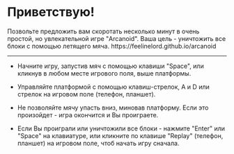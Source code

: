 <h1> Приветствую! </h1> Позвольте предложить вам скоротать несколько минут в очень простой, но увлекательной игре "Arcanoid".
Ваша цель - уничтожить все блоки с помощью летящего мяча. https://feelinelord.github.io/arcanoid
<hr>

- Начните игру, запустив мяч с помощью клавиши "Space", или кликнув в любом месте игрового поля, выше платформы.

- Управляйте платформой с помощью клавиш-стрелок, A и D или стрелок на игровом поле (телефон, планшет).

- Не позволяйте мячу упасть вниз, миновав платформу. Если это произойдет - игра окончится и Вы проиграете.

- Если Вы проиграли или уничтожили все блоки - нажмите "Enter" или "Space" на клавиатуре, или кликните по клавише "Replay"
(телефон, планшет) на игровом поле, чтоб начать игру сначала.





